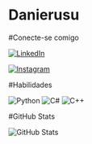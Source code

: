 # Danierusu

#Conecte-se comigo

[![LinkedIn](https://img.shields.io/badge/LinkedIn-000?style=for-the-badge&logo=linkedin&logoColor=0E76A8)](https://www.linkedin.com/in/júlio-daniel-libório-678313251/)

[![Instagram](https://img.shields.io/badge/Instagram-000?style=for-the-badge&logo=instagram)](https://www.instagram.com/danierusuru/)

#Habilidades

![Python](https://img.shields.io/badge/Python-000?style=for-the-badge&logo=python) 
![C#](https://img.shields.io/badge/C%23-000?style=for-the-badge&logo=c-sharp&logoColor=823085) 
![C++](https://img.shields.io/badge/C%2B%2B-000?style=for-the-badge&logo=c%2B%2B&logoColor=00599C)

#GitHub Stats


![GitHub Stats](https://github-readme-stats.vercel.app/api?username=Danierusu&theme=transparent&bg_color=000&border_color=30A3DC&show_icons=true&icon_color=30A3DC&title_color=E94D5F&text_color=FFF)

